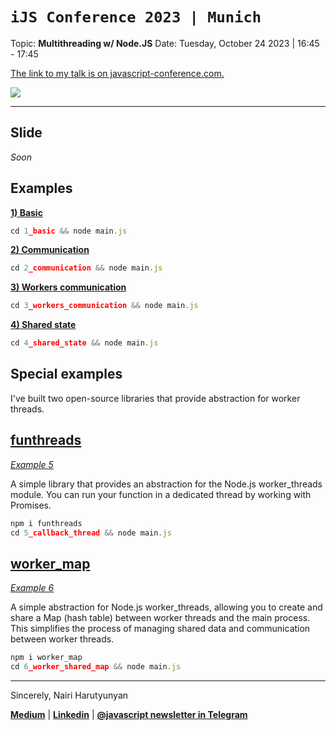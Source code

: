 # `iJS Conference 2023 | Munich`
Topic: **Multithreading w/ Node.JS**
Date: Tuesday, October 24 2023 | 16:45 - 17:45

[The link to my talk is on javascript-conference.com.](https://javascript-conference.com/node-js/multithreading-node-js/)

![](https://topentol.sirv.com/ijs-2023-munich/wallpaper.jpg)

---

## Slide
*Soon*

## Examples
[**1) Basic**](https://github.com/nairihar/ijs-conf-2023-munich/tree/main/1_basic)

```js
cd 1_basic && node main.js
```

[**2) Communication**](https://github.com/nairihar/ijs-conf-2023-munich/tree/main/2_communication)

```js
cd 2_communication && node main.js
```

[**3) Workers communication**](https://github.com/nairihar/ijs-conf-2023-munich/tree/main/3_workers_communication)

```js
cd 3_workers_communication && node main.js
```

[**4) Shared state**](https://github.com/nairihar/ijs-conf-2023-munich/tree/main/4_shared_state)

```js
cd 4_shared_state && node main.js
```

## Special examples
I've built two open-source libraries that provide abstraction for worker threads.

## [funthreads](https://github.com/nairihar/funthreads/)
[*Example 5*](https://github.com/nairihar/ijs-conf-2023-munich/tree/main/5_callback_thread)

A simple library that provides an abstraction for the Node.js worker_threads module. You can run your function in a dedicated thread by working with Promises.

```js
npm i funthreads
cd 5_callback_thread && node main.js
```

## [worker_map](https://github.com/nairihar/worker_map/)
[*Example 6*](https://github.com/nairihar/ijs-conf-2023-munich/tree/main/6_worker_shared_map)

A simple abstraction for Node.js worker_threads, allowing you to create and share a Map (hash table) between worker threads and the main process. This simplifies the process of managing shared data and communication between worker threads.

```js
npm i worker_map
cd 6_worker_shared_map && node main.js
```

---

Sincerely,
Nairi Harutyunyan

[**Medium**](https://nairihar.medium.com/) | [**Linkedin**](https://linkedin.com/in/nairihar) | [**@javascript newsletter in Telegram**](https://t.me/javascript)

